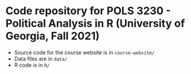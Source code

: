 # Code repository for POLS 3230 - Political Analysis in R (University of Georgia, Fall 2021)


- Source code for the course website is in `course-website/`
- Data files are in `data/`
- R code is in `R/`



